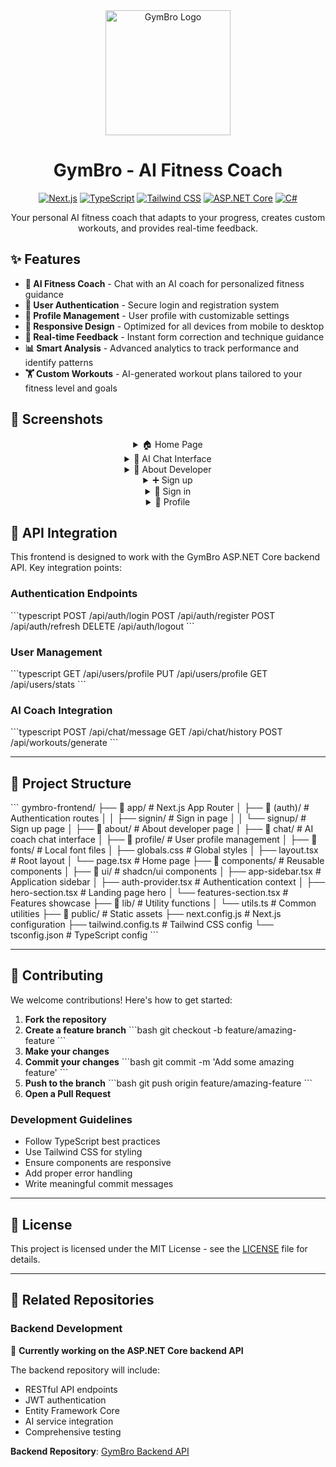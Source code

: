 <div align="center">
  <img src="https://via.placeholder.com/200x200?text=GymBro+Logo" alt="GymBro Logo" width="200"/>
  
  # GymBro - AI Fitness Coach
  
  [![Next.js](https://img.shields.io/badge/Next.js-black?style=for-the-badge&logo=next.js&logoColor=white)](https://nextjs.org/)
  [![TypeScript](https://img.shields.io/badge/TypeScript-007ACC?style=for-the-badge&logo=typescript&logoColor=white)](https://www.typescriptlang.org/)
  [![Tailwind CSS](https://img.shields.io/badge/Tailwind_CSS-38B2AC?style=for-the-badge&logo=tailwind-css&logoColor=white)](https://tailwindcss.com/)
  [![ASP.NET Core](https://img.shields.io/badge/ASP.NET_Core-512BD4?style=for-the-badge&logo=dotnet&logoColor=white)](https://dotnet.microsoft.com/apps/aspnet)
  [![C#](https://img.shields.io/badge/C%23-239120?style=for-the-badge&logo=c-sharp&logoColor=white)](https://docs.microsoft.com/en-us/dotnet/csharp/)
  
  Your personal AI fitness coach that adapts to your progress, creates custom workouts, and provides real-time feedback.
</div>

## ✨ Features

- **💬 AI Fitness Coach** - Chat with an AI coach for personalized fitness guidance
- **🔐 User Authentication** - Secure login and registration system
- **👤 Profile Management** - User profile with customizable settings
- **📱 Responsive Design** - Optimized for all devices from mobile to desktop
- **🔄 Real-time Feedback** - Instant form correction and technique guidance
- **📊 Smart Analysis** - Advanced analytics to track performance and identify patterns
- **🏋️ Custom Workouts** - AI-generated workout plans tailored to your fitness level and goals

## 📸 Screenshots

<div align="center">
  <details>
    <summary>🏠 Home Page</summary>
    ![image](https://github.com/user-attachments/assets/873f8449-ddca-4cdc-be37-64f72ece4548)

  </details>
  
  <details>
    <summary>🤖 AI Chat Interface</summary>
   ![image](https://github.com/user-attachments/assets/838485d4-6e3d-4466-a5c0-f92b246c4baa)
  </details>
  
  <details>
    <summary>👤 About Developer</summary>
    ![image](https://github.com/user-attachments/assets/6e25a955-cd91-468c-b341-4e90b2505408)
  </details>
  
   <details>
    <summary>➕ Sign up</summary>
    ![image](https://github.com/user-attachments/assets/1e103223-ea7d-4ef0-aef6-e7317f30a204)
  </details>

   <details>
    <summary>🚪 Sign in</summary>
   ![image](https://github.com/user-attachments/assets/90e1f253-5791-498e-8f17-7522204270f6)
  </details>

   <details>
    <summary>👤 Profile</summary>
   ![image](https://github.com/user-attachments/assets/45172fbd-d713-4282-872f-681da5df3e39)
  </details>
</div>

## 🔗 API Integration

This frontend is designed to work with the GymBro ASP.NET Core backend API. Key integration points:

### Authentication Endpoints
\`\`\`typescript
POST /api/auth/login
POST /api/auth/register
POST /api/auth/refresh
DELETE /api/auth/logout
\`\`\`

### User Management
\`\`\`typescript
GET /api/users/profile
PUT /api/users/profile
GET /api/users/stats
\`\`\`

### AI Coach Integration
\`\`\`typescript
POST /api/chat/message
GET /api/chat/history
POST /api/workouts/generate
\`\`\`

---

## 📁 Project Structure

\`\`\`
gymbro-frontend/
├── 📁 app/                    # Next.js App Router
│   ├── 📁 (auth)/            # Authentication routes
│   │   ├── signin/           # Sign in page
│   │   └── signup/           # Sign up page
│   ├── 📁 about/             # About developer page
│   ├── 📁 chat/              # AI coach chat interface
│   ├── 📁 profile/           # User profile management
│   ├── 📁 fonts/             # Local font files
│   ├── globals.css           # Global styles
│   ├── layout.tsx            # Root layout
│   └── page.tsx              # Home page
├── 📁 components/            # Reusable components
│   ├── 📁 ui/                # shadcn/ui components
│   ├── app-sidebar.tsx       # Application sidebar
│   ├── auth-provider.tsx     # Authentication context
│   ├── hero-section.tsx      # Landing page hero
│   └── features-section.tsx  # Features showcase
├── 📁 lib/                   # Utility functions
│   └── utils.ts              # Common utilities
├── 📁 public/                # Static assets
├── next.config.js            # Next.js configuration
├── tailwind.config.ts        # Tailwind CSS config
└── tsconfig.json             # TypeScript config
\`\`\`

---

## 🤝 Contributing

We welcome contributions! Here's how to get started:

1. **Fork the repository**
2. **Create a feature branch**
   \`\`\`bash
   git checkout -b feature/amazing-feature
   \`\`\`
3. **Make your changes**
4. **Commit your changes**
   \`\`\`bash
   git commit -m 'Add some amazing feature'
   \`\`\`
5. **Push to the branch**
   \`\`\`bash
   git push origin feature/amazing-feature
   \`\`\`
6. **Open a Pull Request**

### Development Guidelines

- Follow TypeScript best practices
- Use Tailwind CSS for styling
- Ensure components are responsive
- Add proper error handling
- Write meaningful commit messages

---

## 📝 License

This project is licensed under the MIT License - see the [LICENSE](LICENSE) file for details.

---

## 🔗 Related Repositories

### Backend Development

🚧 **Currently working on the ASP.NET Core backend API**

The backend repository will include:
- RESTful API endpoints
- JWT authentication
- Entity Framework Core
- AI service integration
- Comprehensive testing

**Backend Repository**: [GymBro Backend API](https://github.com/yourusername/gymbro-backend)
